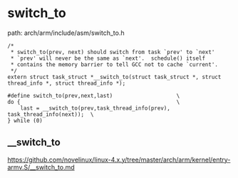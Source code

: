 switch_to
========================================

path: arch/arm/include/asm/switch_to.h
```
/*
 * switch_to(prev, next) should switch from task `prev' to `next'
 * `prev' will never be the same as `next'.  schedule() itself
 * contains the memory barrier to tell GCC not to cache `current'.
 */
extern struct task_struct *__switch_to(struct task_struct *, struct thread_info *, struct thread_info *);

#define switch_to(prev,next,last)                    \
do {                                                 \
    last = __switch_to(prev,task_thread_info(prev), task_thread_info(next));  \
} while (0)
```

__switch_to
----------------------------------------

https://github.com/novelinux/linux-4.x.y/tree/master/arch/arm/kernel/entry-armv.S/__switch_to.md
